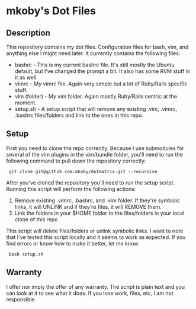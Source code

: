 mkoby's Dot Files
=================

Description
-----------

This repository contains my dot files. Configuration files for bash, vim, and anything else I might need later.  It currently contains the following files:

* bashrc - This is my current bashrc file. It's still mostly the Ubuntu default, but I've changed the prompt a bit. It also has some RVM stuff in it as well.
* vimrc - My vimrc file. Again very simple but a lot of Ruby/Rails specific stuff.
* vim (folder) - My vim folder. Again mostly Ruby/Rails centric at the moment.
* setup.sh - A setup script that will remove any existing .vim, .vimrc, .bashrc files/folders and link to the ones in this repo.

Setup
-----
First you need to clone the repo correctly.  Because I use submodules for several of the vim plugins in the vim/bundle folder, you'll need to run the following command to pull down the repository correctly:

     git clone git@github.com:mkoby/dotmatrix.git --recursive

After you've cloned the repository you'll need to run the setup script.  Running this script will perform the following actions:

1. Remove existing .vimrc, .bashrc, and .vim folder. If they're symbolic links, it will UNLINK and if they're files, it will REMOVE them.
2. Link the folders in your $HOME folder to the files/folders in your local clone of this repo

This script will delete files/folders or unlink symbolic links.  I want to note that I've tested this script locally and it seems to work as expected. If you find errors or know how to make it better, let me know.

     bash setup.sh

Warranty
--------

I offer nor imply the offer of any warranty. The script is plain text and you can look at it to see what it does. If you lose work, files, etc, I am not responsible.
